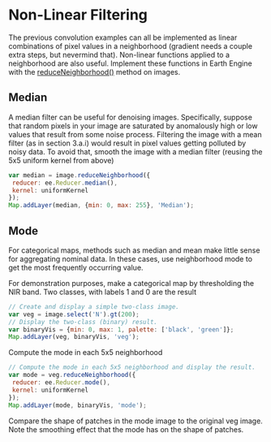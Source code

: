 # Non-Linear Filtering

The previous convolution examples can all be implemented as linear combinations of pixel values in a neighborhood (gradient needs a couple extra steps, but nevermind that). Non-linear functions applied to a neighborhood are also useful. Implement these functions in Earth Engine with the [reduceNeighborhood()](https://developers.google.com/earth-engine/guides/reducers_reduce_neighborhood) method on images. 

## Median

A median filter can be useful for denoising images. Specifically, suppose that random pixels in your image are saturated by anomalously high or low values that result from some noise process. Filtering the image with a mean filter (as in section 3.a.i) would result in pixel values getting polluted by noisy data. To avoid that, smooth the image with a median filter (reusing the 5x5 uniform kernel from above)

```javascript
var median = image.reduceNeighborhood({
 reducer: ee.Reducer.median(), 
 kernel: uniformKernel
});
Map.addLayer(median, {min: 0, max: 255}, 'Median');
```

## Mode

 For categorical maps, methods such as median and mean make little sense for aggregating nominal data. In these cases, use neighborhood mode to get the most frequently occurring value.


For demonstration purposes, make a categorical map by thresholding the NIR band. Two classes, with labels 1 and 0 are the result

```javascript
// Create and display a simple two-class image.
var veg = image.select('N').gt(200);
// Display the two-class (binary) result.
var binaryVis = {min: 0, max: 1, palette: ['black', 'green']};
Map.addLayer(veg, binaryVis, 'veg');
```


Compute the mode in each 5x5 neighborhood

```javascript
// Compute the mode in each 5x5 neighborhood and display the result.
var mode = veg.reduceNeighborhood({
 reducer: ee.Reducer.mode(), 
 kernel: uniformKernel
});
Map.addLayer(mode, binaryVis, 'mode');
```


Compare the shape of patches in the mode image to the original veg image. Note the smoothing effect that the mode has on the shape of patches.



